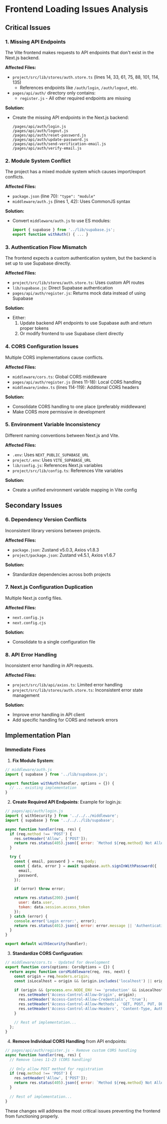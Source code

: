 # Frontend Loading Issues Analysis

## Critical Issues

### 1. Missing API Endpoints
The Vite frontend makes requests to API endpoints that don't exist in the Next.js backend.

**Affected Files:**
- `project/src/lib/stores/auth.store.ts` (lines 14, 33, 61, 75, 88, 101, 114, 135)
  - References endpoints like `/auth/login`, `/auth/logout`, etc.
- `pages/api/auth/` directory only contains:
  - `register.js` - All other required endpoints are missing

**Solution:**
- Create the missing API endpoints in the Next.js backend:
  ```
  /pages/api/auth/login.js
  /pages/api/auth/logout.js
  /pages/api/auth/reset-password.js
  /pages/api/auth/update-password.js
  /pages/api/auth/send-verification-email.js
  /pages/api/auth/verify-email.js
  ```

### 2. Module System Conflict
The project has a mixed module system which causes import/export conflicts.

**Affected Files:**
- `package.json` (line 70): `"type": "module"`
- `middleware/auth.js` (lines 1, 42): Uses CommonJS syntax

**Solution:**
- Convert `middleware/auth.js` to use ES modules:
  ```javascript
  import { supabase } from '../lib/supabase.js';
  export function withAuth() { ... }
  ```

### 3. Authentication Flow Mismatch
The frontend expects a custom authentication system, but the backend is set up to use Supabase directly.

**Affected Files:**
- `project/src/lib/stores/auth.store.ts`: Uses custom API routes
- `lib/supabase.js`: Direct Supabase authentication
- `pages/api/auth/register.js`: Returns mock data instead of using Supabase

**Solution:**
- Either:
  1. Update backend API endpoints to use Supabase auth and return proper tokens
  2. Or modify frontend to use Supabase client directly

### 4. CORS Configuration Issues
Multiple CORS implementations cause conflicts.

**Affected Files:**
- `middleware/cors.ts`: Global CORS middleware
- `pages/api/auth/register.js` (lines 11-18): Local CORS handling
- `middleware/index.ts` (lines 114-119): Additional CORS headers

**Solution:**
- Consolidate CORS handling to one place (preferably middleware)
- Make CORS more permissive in development

### 5. Environment Variable Inconsistency
Different naming conventions between Next.js and Vite.

**Affected Files:**
- `.env`: Uses `NEXT_PUBLIC_SUPABASE_URL`
- `project/.env`: Uses `VITE_SUPABASE_URL`
- `lib/config.js`: References Next.js variables
- `project/src/lib/config.ts`: References Vite variables

**Solution:**
- Create a unified environment variable mapping in Vite config

## Secondary Issues

### 6. Dependency Version Conflicts
Inconsistent library versions between projects.

**Affected Files:**
- `package.json`: Zustand v5.0.3, Axios v1.8.3
- `project/package.json`: Zustand v4.5.1, Axios v1.6.7

**Solution:**
- Standardize dependencies across both projects

### 7. Next.js Configuration Duplication
Multiple Next.js config files.

**Affected Files:**
- `next.config.js`
- `next.config.cjs`

**Solution:**
- Consolidate to a single configuration file

### 8. API Error Handling
Inconsistent error handling in API requests.

**Affected Files:**
- `project/src/lib/api/axios.ts`: Limited error handling
- `project/src/lib/stores/auth.store.ts`: Inconsistent error state management

**Solution:**
- Improve error handling in API client
- Add specific handling for CORS and network errors

## Implementation Plan

### Immediate Fixes

1. **Fix Module System**:
```javascript
// middleware/auth.js
import { supabase } from '../lib/supabase.js';

export function withAuth(handler, options = {}) {
  // ... existing implementation
}
```

2. **Create Required API Endpoints**:
Example for login.js:
```javascript
// pages/api/auth/login.js
import { withSecurity } from '../../../middleware';
import { supabase } from '../../../lib/supabase';

async function handler(req, res) {
  if (req.method !== 'POST') {
    res.setHeader('Allow', ['POST']);
    return res.status(405).json({ error: `Method ${req.method} Not Allowed` });
  }

  try {
    const { email, password } = req.body;
    const { data, error } = await supabase.auth.signInWithPassword({
      email,
      password,
    });

    if (error) throw error;

    return res.status(200).json({
      user: data.user,
      token: data.session.access_token
    });
  } catch (error) {
    console.error('Login error:', error);
    return res.status(401).json({ error: error.message || 'Authentication failed' });
  }
}

export default withSecurity(handler);
```

3. **Standardize CORS Configuration**:
```typescript
// middleware/cors.ts - Updated for development
export function cors(options: CorsOptions = {}) {
  return async function corsMiddleware(req, res, next) {
    const origin = req.headers.origin;
    const isLocalhost = origin && (origin.includes('localhost') || origin.includes('127.0.0.1'));
    
    if (origin && (process.env.NODE_ENV !== 'production' && isLocalhost)) {
      res.setHeader('Access-Control-Allow-Origin', origin);
      res.setHeader('Access-Control-Allow-Credentials', 'true');
      res.setHeader('Access-Control-Allow-Methods', 'GET, POST, PUT, DELETE, OPTIONS');
      res.setHeader('Access-Control-Allow-Headers', 'Content-Type, Authorization, X-Requested-With, X-CSRF-Token');
    }
    
    // Rest of implementation...
  };
}
```

4. **Remove Individual CORS Handling** from API endpoints:
```javascript
// pages/api/auth/register.js - Remove custom CORS handling
async function handler(req, res) {
  // Remove lines 11-23 (CORS handling)
  
  // Only allow POST method for registration
  if (req.method !== 'POST') {
    res.setHeader('Allow', ['POST']);
    return res.status(405).json({ error: `Method ${req.method} Not Allowed` });
  }
  
  // Rest of implementation...
}
```

These changes will address the most critical issues preventing the frontend from functioning properly.